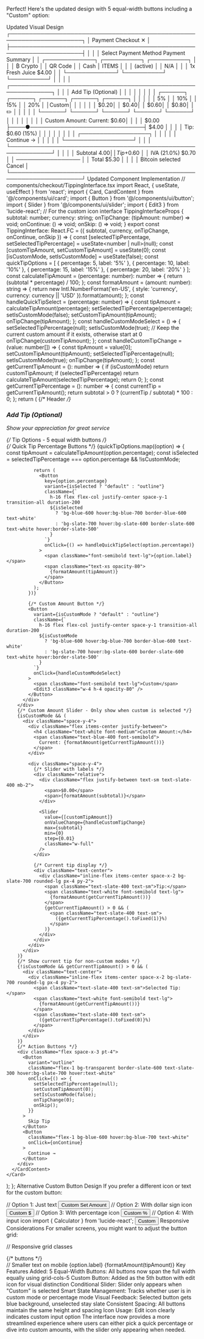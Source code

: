 Perfect! Here's the updated design with 5 equal-width buttons including a "Custom" option:

Updated Visual Design
┌─────────────────────────────────────────────────────────────────────┐
│                        Payment Checkout                     ✕      │
├─────────────────────────────────────────────────────────────────────┤
│                                                                     │
│  Select Payment Method                     Payment Summary          │
│  ┌─────────────┐ ┌──────────┐ ┌──────────┐                        │
│  │  ₿ Crypto   │ │ QR Code  │ │   Cash   │  ITEMS                 │
│  │   (active)  │ │   N/A    │ │          │  1x Fresh Juice  $4.00 │
│  └─────────────┘ └──────────┘ └──────────┘                        │
│                                                                     │
│  ┌─────────────────────────────────────────────────────────────┐   │
│  │                    Add Tip (Optional)                       │   │
│  │                                                             │   │
│  │  ┌──────┐ ┌──────┐ ┌──────┐ ┌──────┐ ┌──────┐               │   │
│  │  │  5%  │ │ 10%  │ │ 15%  │ │ 20%  │ │Custom│               │   │
│  │  │ $0.20│ │ $0.40│ │ $0.60│ │ $0.80│ │ ✏️   │               │   │
│  │  └──────┘ └──────┘ └──────┘ └──────┘ └──────┘               │   │
│  │                                                             │   │
│  │  Custom Amount:                               Current: $0.60│   │
│  │  $0.00 ├────●──────────────────────────────┤ $4.00         │   │
│  │                    Tip: $0.60 (15%)                        │   │
│  │                                                             │   │
│  │              ┌──────────────────┐                          │   │
│  │              │   Continue →     │                          │   │
│  │              └──────────────────┘                          │   │
│  └─────────────────────────────────────────────────────────────┘   │
│                                                                     │
│                                               Subtotal    $4.00    │
│                                               Tip        +$0.60    │
│                                               IVA (21.0%) $0.70    │
│                                               ─────────────────    │
│                                               Total       $5.30    │
│                                                                     │
│  Bitcoin selected                                        Cancel    │
└─────────────────────────────────────────────────────────────────────┘
Updated Component Implementation
// components/checkout/TippingInterface.tsx
import React, { useState, useEffect } from 'react';
import { Card, CardContent } from '@/components/ui/card';
import { Button } from '@/components/ui/button';
import { Slider } from '@/components/ui/slider';
import { Edit3 } from 'lucide-react'; // For the custom icon
interface TippingInterfaceProps {
  subtotal: number;
  currency: string;
  onTipChange: (tipAmount: number) => void;
  onContinue: () => void;
  onSkip: () => void;
}
export const TippingInterface: React.FC<TippingInterfaceProps> = ({
  subtotal,
  currency,
  onTipChange,
  onContinue,
  onSkip
}) => {
  const [selectedTipPercentage, setSelectedTipPercentage] = useState<number | null>(null);
  const [customTipAmount, setCustomTipAmount] = useState<number>(0);
  const [isCustomMode, setIsCustomMode] = useState(false);
  const quickTipOptions = [
    { percentage: 5, label: '5%' },
    { percentage: 10, label: '10%' },
    { percentage: 15, label: '15%' },
    { percentage: 20, label: '20%' }
  ];
  const calculateTipAmount = (percentage: number): number => {
    return (subtotal * percentage) / 100;
  };
  const formatAmount = (amount: number): string => {
    return new Intl.NumberFormat('en-US', {
      style: 'currency',
      currency: currency || 'USD'
    }).format(amount);
  };
  const handleQuickTipSelect = (percentage: number) => {
    const tipAmount = calculateTipAmount(percentage);
    setSelectedTipPercentage(percentage);
    setIsCustomMode(false);
    setCustomTipAmount(tipAmount);
    onTipChange(tipAmount);
  };
  const handleCustomModeSelect = () => {
    setSelectedTipPercentage(null);
    setIsCustomMode(true);
    // Keep the current custom amount if it exists, otherwise start at 0
    onTipChange(customTipAmount);
  };
  const handleCustomTipChange = (value: number[]) => {
    const tipAmount = value[0];
    setCustomTipAmount(tipAmount);
    setSelectedTipPercentage(null);
    setIsCustomMode(true);
    onTipChange(tipAmount);
  };
  const getCurrentTipAmount = (): number => {
    if (isCustomMode) return customTipAmount;
    if (selectedTipPercentage) return calculateTipAmount(selectedTipPercentage);
    return 0;
  };
  const getCurrentTipPercentage = (): number => {
    const currentTip = getCurrentTipAmount();
    return subtotal > 0 ? (currentTip / subtotal) * 100 : 0;
  };
  return (
    <Card className="bg-slate-800 border-slate-700 w-full">
      <CardContent className="p-6 space-y-6">
        {/* Header */}
        <div className="text-center">
          <h3 className="text-xl font-semibold text-white mb-2">
            Add Tip (Optional)
          </h3>
          <p className="text-slate-400 text-sm">
            Show your appreciation for great service
          </p>
        </div>
        {/* Tip Options - 5 equal width buttons */}
        <div className="space-y-4">
          <div className="grid grid-cols-5 gap-3">
            {/* Quick Tip Percentage Buttons */}
            {quickTipOptions.map((option) => {
              const tipAmount = calculateTipAmount(option.percentage);
              const isSelected = selectedTipPercentage === option.percentage && !isCustomMode;
              
              return (
                <Button
                  key={option.percentage}
                  variant={isSelected ? "default" : "outline"}
                  className={`
                    h-16 flex flex-col justify-center space-y-1 transition-all duration-200
                    ${isSelected 
                      ? 'bg-blue-600 hover:bg-blue-700 border-blue-600 text-white' 
                      : 'bg-slate-700 hover:bg-slate-600 border-slate-600 text-white hover:border-slate-500'
                    }
                  `}
                  onClick={() => handleQuickTipSelect(option.percentage)}
                >
                  <span className="font-semibold text-lg">{option.label}</span>
                  <span className="text-xs opacity-80">
                    {formatAmount(tipAmount)}
                  </span>
                </Button>
              );
            })}
            
            {/* Custom Amount Button */}
            <Button
              variant={isCustomMode ? "default" : "outline"}
              className={`
                h-16 flex flex-col justify-center space-y-1 transition-all duration-200
                ${isCustomMode 
                  ? 'bg-blue-600 hover:bg-blue-700 border-blue-600 text-white' 
                  : 'bg-slate-700 hover:bg-slate-600 border-slate-600 text-white hover:border-slate-500'
                }
              `}
              onClick={handleCustomModeSelect}
            >
              <span className="font-semibold text-lg">Custom</span>
              <Edit3 className="w-4 h-4 opacity-80" />
            </Button>
          </div>
        </div>
        {/* Custom Amount Slider - Only show when custom is selected */}
        {isCustomMode && (
          <div className="space-y-4">
            <div className="flex items-center justify-between">
              <h4 className="text-white font-medium">Custom Amount:</h4>
              <span className="text-blue-400 font-semibold">
                Current: {formatAmount(getCurrentTipAmount())}
              </span>
            </div>
            
            <div className="space-y-4">
              {/* Slider with labels */}
              <div className="relative">
                <div className="flex justify-between text-sm text-slate-400 mb-2">
                  <span>$0.00</span>
                  <span>{formatAmount(subtotal)}</span>
                </div>
                
                <Slider
                  value={[customTipAmount]}
                  onValueChange={handleCustomTipChange}
                  max={subtotal}
                  min={0}
                  step={0.01}
                  className="w-full"
                />
              </div>
              
              {/* Current tip display */}
              <div className="text-center">
                <div className="inline-flex items-center space-x-2 bg-slate-700 rounded-lg px-4 py-2">
                  <span className="text-slate-400 text-sm">Tip:</span>
                  <span className="text-white font-semibold text-lg">
                    {formatAmount(getCurrentTipAmount())}
                  </span>
                  {getCurrentTipAmount() > 0 && (
                    <span className="text-slate-400 text-sm">
                      ({getCurrentTipPercentage().toFixed(1)}%)
                    </span>
                  )}
                </div>
              </div>
            </div>
          </div>
        )}
        {/* Show current tip for non-custom modes */}
        {!isCustomMode && getCurrentTipAmount() > 0 && (
          <div className="text-center">
            <div className="inline-flex items-center space-x-2 bg-slate-700 rounded-lg px-4 py-2">
              <span className="text-slate-400 text-sm">Selected Tip:</span>
              <span className="text-white font-semibold text-lg">
                {formatAmount(getCurrentTipAmount())}
              </span>
              <span className="text-slate-400 text-sm">
                ({getCurrentTipPercentage().toFixed(0)}%)
              </span>
            </div>
          </div>
        )}
        {/* Action Buttons */}
        <div className="flex space-x-3 pt-4">
          <Button
            variant="outline"
            className="flex-1 bg-transparent border-slate-600 text-slate-300 hover:bg-slate-700 hover:text-white"
            onClick={() => {
              setSelectedTipPercentage(null);
              setCustomTipAmount(0);
              setIsCustomMode(false);
              onTipChange(0);
              onSkip();
            }}
          >
            Skip Tip
          </Button>
          <Button
            className="flex-1 bg-blue-600 hover:bg-blue-700 text-white"
            onClick={onContinue}
          >
            Continue →
          </Button>
        </div>
      </CardContent>
    </Card>
  );
};
Alternative Custom Button Design
If you prefer a different icon or text for the custom button:

// Option 1: Just text
<Button>
  <span className="font-semibold text-lg">Custom</span>
  <span className="text-xs opacity-80">Set Amount</span>
</Button>
// Option 2: With dollar sign icon
<Button>
  <span className="font-semibold text-lg">Custom</span>
  <span className="text-xl opacity-80">$</span>
</Button>
// Option 3: With percentage icon
<Button>
  <span className="font-semibold text-lg">Custom</span>
  <span className="text-xs opacity-80">%</span>
</Button>
// Option 4: With input icon
import { Calculator } from 'lucide-react';
<Button>
  <span className="font-semibold text-lg">Custom</span>
  <Calculator className="w-4 h-4 opacity-80" />
</Button>
Responsive Considerations
For smaller screens, you might want to adjust the button grid:

// Responsive grid classes
<div className="grid grid-cols-5 gap-2 sm:gap-3">
  {/* buttons */}
</div>
// Smaller text on mobile
<span className="font-semibold text-base sm:text-lg">{option.label}</span>
<span className="text-[10px] sm:text-xs opacity-80">
  {formatAmount(tipAmount)}
</span>
Key Features Added:
5 Equal-Width Buttons: All buttons now span the full width equally using grid-cols-5
Custom Button: Added as the 5th button with edit icon for visual distinction
Conditional Slider: Slider only appears when "Custom" is selected
Smart State Management: Tracks whether user is in custom mode or percentage mode
Visual Feedback: Selected button gets blue background, unselected stay slate
Consistent Spacing: All buttons maintain the same height and spacing
Icon Usage: Edit icon clearly indicates custom input option
The interface now provides a more streamlined experience where users can either pick a quick percentage or dive into custom amounts, with the slider only appearing when needed.